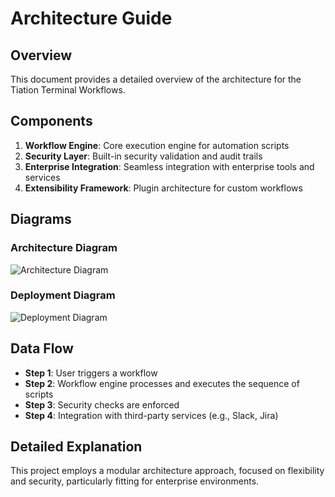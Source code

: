 # Architecture Guide

## Overview
This document provides a detailed overview of the architecture for the Tiation Terminal Workflows.

## Components
1. **Workflow Engine**: Core execution engine for automation scripts
2. **Security Layer**: Built-in security validation and audit trails
3. **Enterprise Integration**: Seamless integration with enterprise tools and services
4. **Extensibility Framework**: Plugin architecture for custom workflows

## Diagrams

### Architecture Diagram
![Architecture Diagram](images/architecture-diagram.png)  

### Deployment Diagram
![Deployment Diagram](images/deployment-diagram.png)  

## Data Flow
- **Step 1**: User triggers a workflow
- **Step 2**: Workflow engine processes and executes the sequence of scripts
- **Step 3**: Security checks are enforced
- **Step 4**: Integration with third-party services (e.g., Slack, Jira)

## Detailed Explanation
This project employs a modular architecture approach, focused on flexibility and security, particularly fitting for enterprise environments.

